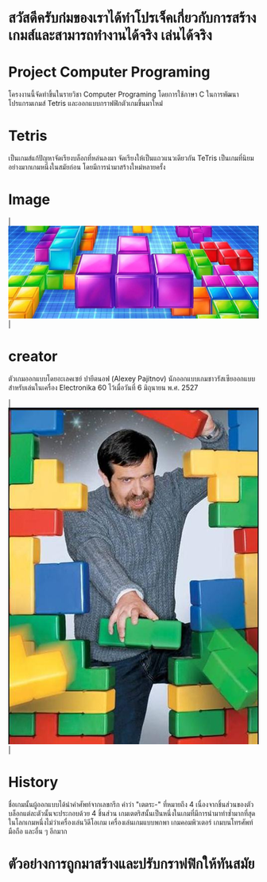 # สวัสดีครับก่่มของเราได้ทำโปรเจ็คเกี่ยวกับการสร้างเกมส์และสามารถทำงานได้จริง เล่นได้จริง
# Project Computer Programing
โครงงานนี้จัดทำขึ้นในรายวิชา Computer Programing โดยการใช้ภาษา C ในการพัฒนาโปรแกรมเกมส์ Tetris และออกแบบกราฟฟิกตัวเกมขึ้นมาใหม่่

# Tetris
เป็นเกมส์แก้ปัญหาจัดเรียงบล็อกที่หล่นลงมา จัดเรียงให้เป็นแถวแนวเดียวกัน TeTris เป็นเกมที่นิยมอย่างมากเกมหนึ่งในสมัยก่อน โดยมีการนำมาสร้างใหม่หลายครั้ง

# Image
|<img  src="IMG/Tetis.jpg">|

# creator
ตัวเกมออกแบบโดยอะเลคเซย์ ปายีตนอฟ (Alexey Pajitnov) 
นักออกแบบเกมชาวรัสเซียออกแบบสำหรับเล่นในเครื่อง Electronika 60 ไว้เมื่อวันที่ 6 มิถุนายน พ.ศ. 2527

|<img  src="IMG/creater.jpg">|

# History
ชื่อเกมนั้นผู้ออกแบบได้นำคำศัพท์จากเลขกรีก คำว่า "เตตระ-" ที่หมายถึง 4 เนื่องจากชิ้นส่วนของตัวบล็อกแต่ละตัวนั้นจะประกอบด้วย 4 ชิ้นส่วน เกมเตตริสนั้นเป็นหนึ่งในเกมที่มีการนำมาทำซ้ำมากที่สุดในโลกเกมหนึ่งไม่ว่าเครื่องเล่นวิดีโอเกม เครื่องเล่นเกมแบบพกพา เกมคอมพิวเตอร์ เกมบนโทรศัพท์มือถือ และอื่น ๆ อีกมาก

# ตัวอย่างการถูกมาสร้างและปรับกราฟฟิกให้ทันสมัย

